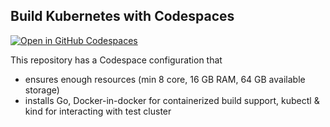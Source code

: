 ## Build Kubernetes with Codespaces

[![Open in GitHub Codespaces](https://github.com/codespaces/badge.svg)](https://github.com/codespaces/new?hide_repo_select=true&ref=codespaces-devcontainer&repo=530261170&machine=premiumLinux&location=WestUs2&devcontainer_path=.devcontainer%2Fdevcontainer.json)

This repository has a Codespace configuration that
 - ensures enough resources (min 8 core, 16 GB RAM, 64 GB available storage) 
 - installs Go, Docker-in-docker for containerized build support, kubectl & kind for interacting with test cluster